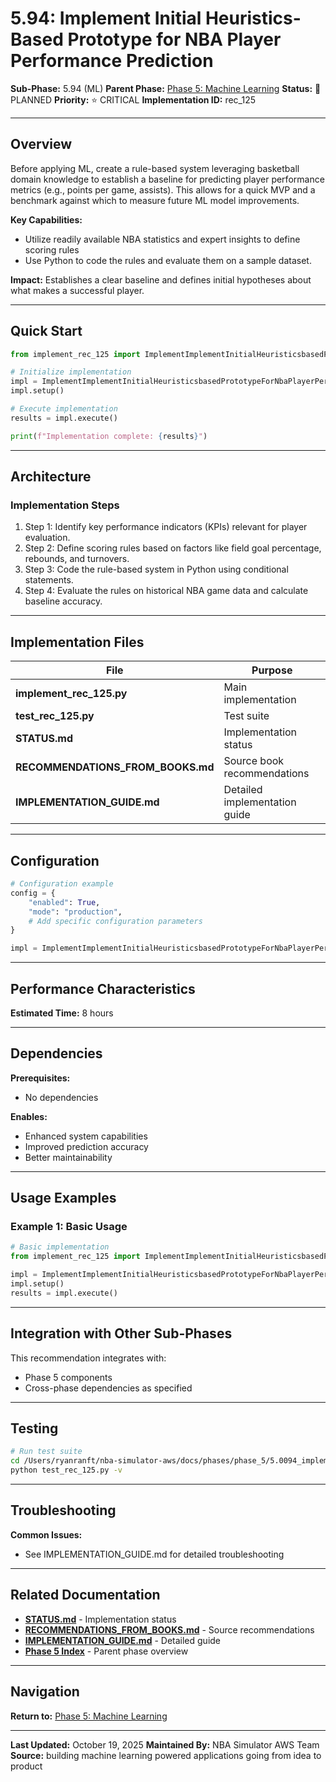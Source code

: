 # 5.94: Implement Initial Heuristics-Based Prototype for NBA Player Performance Prediction

**Sub-Phase:** 5.94 (ML)
**Parent Phase:** [Phase 5: Machine Learning](../PHASE_5_INDEX.md)
**Status:** 🔵 PLANNED
**Priority:** ⭐ CRITICAL
**Implementation ID:** rec_125

---

## Overview

Before applying ML, create a rule-based system leveraging basketball domain knowledge to establish a baseline for predicting player performance metrics (e.g., points per game, assists). This allows for a quick MVP and a benchmark against which to measure future ML model improvements.

**Key Capabilities:**
- Utilize readily available NBA statistics and expert insights to define scoring rules
- Use Python to code the rules and evaluate them on a sample dataset.

**Impact:**
Establishes a clear baseline and defines initial hypotheses about what makes a successful player.

---

## Quick Start

```python
from implement_rec_125 import ImplementImplementInitialHeuristicsbasedPrototypeForNbaPlayerPerformancePrediction

# Initialize implementation
impl = ImplementImplementInitialHeuristicsbasedPrototypeForNbaPlayerPerformancePrediction()
impl.setup()

# Execute implementation
results = impl.execute()

print(f"Implementation complete: {results}")
```

---

## Architecture

### Implementation Steps

1. Step 1: Identify key performance indicators (KPIs) relevant for player evaluation.
2. Step 2: Define scoring rules based on factors like field goal percentage, rebounds, and turnovers.
3. Step 3: Code the rule-based system in Python using conditional statements.
4. Step 4: Evaluate the rules on historical NBA game data and calculate baseline accuracy.

---

## Implementation Files

| File | Purpose |
|------|---------|
| **implement_rec_125.py** | Main implementation |
| **test_rec_125.py** | Test suite |
| **STATUS.md** | Implementation status |
| **RECOMMENDATIONS_FROM_BOOKS.md** | Source book recommendations |
| **IMPLEMENTATION_GUIDE.md** | Detailed implementation guide |

---

## Configuration

```python
# Configuration example
config = {
    "enabled": True,
    "mode": "production",
    # Add specific configuration parameters
}

impl = ImplementImplementInitialHeuristicsbasedPrototypeForNbaPlayerPerformancePrediction(config=config)
```

---

## Performance Characteristics

**Estimated Time:** 8 hours

---

## Dependencies

**Prerequisites:**
- No dependencies

**Enables:**
- Enhanced system capabilities
- Improved prediction accuracy
- Better maintainability

---

## Usage Examples

### Example 1: Basic Usage

```python
# Basic implementation
from implement_rec_125 import ImplementImplementInitialHeuristicsbasedPrototypeForNbaPlayerPerformancePrediction

impl = ImplementImplementInitialHeuristicsbasedPrototypeForNbaPlayerPerformancePrediction()
impl.setup()
results = impl.execute()
```

---

## Integration with Other Sub-Phases

This recommendation integrates with:
- Phase 5 components
- Cross-phase dependencies as specified

---

## Testing

```bash
# Run test suite
cd /Users/ryanranft/nba-simulator-aws/docs/phases/phase_5/5.0094_implement_initial_heuristics-based_prototype_for_nba_player_
python test_rec_125.py -v
```

---

## Troubleshooting

**Common Issues:**
- See IMPLEMENTATION_GUIDE.md for detailed troubleshooting

---

## Related Documentation

- **[STATUS.md](STATUS.md)** - Implementation status
- **[RECOMMENDATIONS_FROM_BOOKS.md](RECOMMENDATIONS_FROM_BOOKS.md)** - Source recommendations
- **[IMPLEMENTATION_GUIDE.md](IMPLEMENTATION_GUIDE.md)** - Detailed guide
- **[Phase 5 Index](../PHASE_5_INDEX.md)** - Parent phase overview

---

## Navigation

**Return to:** [Phase 5: Machine Learning](../PHASE_5_INDEX.md)

---

**Last Updated:** October 19, 2025
**Maintained By:** NBA Simulator AWS Team
**Source:** building machine learning powered applications going from idea to product
